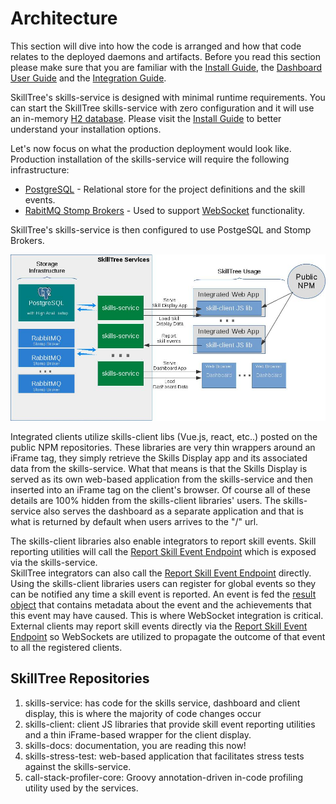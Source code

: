 # Architecture

This section will dive into how the code is arranged and how that code relates to the deployed daemons and artifacts. 
Before you read this section please make sure that you are familiar with the [Install Guide](/dashboard/install-guide/), the
[Dashboard User Guide](/dashboard/user-guide/) and the [Integration Guide](/skills-client/#client-display-integration).

SkillTree's skills-service is designed with minimal runtime requirements. 
You can start the SkillTree skills-service with zero configuration and it will use an in-memory [H2 database](https://www.h2database.com). 
Please visit the [Install Guide](/dashboard/install-guide/) to better understand your installation options. 

Let's now focus on what the production deployment would look like. Production installation of the skills-service will require the following infrastructure: 
- [PostgreSQL](https://www.postgresql.org/) - Relational store for the project definitions and the skill events. 
- [RabitMQ Stomp Brokers](https://www.rabbitmq.com/stomp.html) - Used to support [WebSocket](https://en.wikipedia.org/wiki/WebSocket) functionality. 

SkillTree's skills-service is then configured to use PostgeSQL and Stomp Brokers.

![Dashboard with Integrated Application Image](./diagrams/SkillsServiceArchitecture.jpg) 

Integrated clients utilize skills-client libs (Vue.js, react, etc..) posted on the public NPM repositories. 
These libraries are very thin wrappers around an iFrame tag, they simply retrieve the Skills Display app and its associated data from the skills-service.
What that means is that the Skills Display is served as its own web-based application from the skills-service and then inserted into an iFrame tag on the client's browser. 
Of course all of these details are 100% hidden from the skills-client libraries' users. 
The skills-service also serves the dashboard as a separate application and that is what is returned by default when users arrives to the "/" url.

The skills-client libraries also enable integrators to report skill events. 
Skill reporting utilities will call the [Report Skill Event Endpoint](/skills-client/endpoints.html#report-skill-event-endpoint) which is exposed via the skills-service.     
SkillTree integrators can also call the [Report Skill Event Endpoint](/skills-client/endpoints.html#report-skill-event-endpoint) directly. 
Using the skills-client libraries users can register for global events so they can be notified any time a skill event is reported. 
An event is fed the [result object](/skills-client/endpoints.html#endpoint-result-object) that contains metadata about the event and the achievements that this event may have caused.
This is where WebSocket integration is critical. 
External clients may report skill events directly via the [Report Skill Event Endpoint](/skills-client/endpoints.html#report-skill-event-endpoint) 
so WebSockets are utilized to propagate the outcome of that event to all the registered clients.      

## SkillTree Repositories

1. skills-service: has code for the skills service, dashboard and client display, this is where the majority of code changes occur 
1. skills-client: client JS libraries that provide skill event reporting utilities and a thin iFrame-based wrapper for the client display. 
1. skills-docs: documentation, you are reading this now!
1. skills-stress-test: web-based application that facilitates stress tests against the skills-service.
1. call-stack-profiler-core: Groovy annotation-driven in-code profiling utility used by the services. 

    
